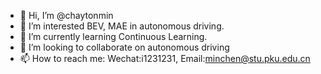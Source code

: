 - 👋 Hi, I’m @chaytonmin
- 👀 I’m interested BEV, MAE in autonomous driving.
- 🌱 I’m currently learning Continuous Learning.
- 💞️ I’m looking to collaborate on autonomous driving
- 📫 How to reach me: Wechat:i1231231, Email:minchen@stu.pku.edu.cn

<!---
chaytonmin/chaytonmin is a ✨ special ✨ repository because its `README.md` (this file) appears on your GitHub profile.
You can click the Preview link to take a look at your changes.
--->
